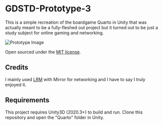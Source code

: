 # GDSTD-Prototype-3
This is a simple recreation of the boardgame Quarto in Unity that was actually meant to be a fully-fleshed out project but it turned out to be just a study subject for online gaming and networking.

![Prototype Image](https://github.com/lcscout/GDSTD-Prototype-3/blob/main/thumbnail.png "Prototype Image")

Open sourced under the [MIT license](https://github.com/lcscout/GDSTD-Prototype-3/blob/main/LICENSE).

## Credits
I mainly used [LRM](https://github.com/Derek-R-S/Light-Reflective-Mirror) with Mirror for networking and I have to say I truly enjoyed it.

## Requirements
This project requires Unity3D (2020.3+) to build and run. Clone this repository and open the "Quarto" folder in Unity.
